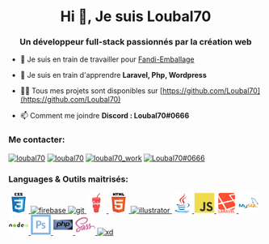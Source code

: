 <h1 align="center">Hi 👋, Je suis Loubal70</h1>
<h3 align="center">Un développeur full-stack passionnés par la création web</h3>

- 🔭 Je suis en train de travailler pour [Fandi-Emballage](https://fandi.fr/)

- 🌱 Je suis en train d'apprendre **Laravel, Php, Wordpress**

<!-- - 🤝 Je cherche de l'aide pour [PWA (MMI Network)](https://mminetwork.fr/) -->

- 👨‍💻 Tous mes projets sont disponibles sur [https://github.com/Loubal70](https://github.com/Loubal70)

- 📫 Comment me joindre **Discord : Loubal70#0666**

<h3 align="left">Me contacter:</h3>
<p align="left">
<a href="https://codepen.io/loubal70" target="blank"><img align="center" src="https://cdn.jsdelivr.net/npm/simple-icons@3.0.1/icons/codepen.svg" alt="loubal70" height="30" width="40" /></a>
<a href="https://dev.to/loubal70" target="blank"><img align="center" src="https://cdn.jsdelivr.net/npm/simple-icons@3.0.1/icons/dev-dot-to.svg" alt="loubal70" height="30" width="40" /></a>
<a href="https://twitter.com/loubal70_work" target="blank"><img align="center" src="https://cdn.jsdelivr.net/npm/simple-icons@3.0.1/icons/twitter.svg" alt="loubal70_work" height="30" width="40" /></a>
<a href="https://discord.gg/Loubal70#0666" target="blank"><img align="center" src="https://cdn.jsdelivr.net/npm/simple-icons@3.0.1/icons/discord.svg" alt="Loubal70#0666" height="30" width="40" /></a>
</p>

<h3 align="left">Languages & Outils maitrisés:</h3>
<p align="left"> <a href="https://www.w3schools.com/css/" target="_blank"> <img src="https://raw.githubusercontent.com/devicons/devicon/master/icons/css3/css3-original-wordmark.svg" alt="css3" width="40" height="40"/> </a> <a href="https://firebase.google.com/" target="_blank"> <img src="https://www.vectorlogo.zone/logos/firebase/firebase-icon.svg" alt="firebase" width="40" height="40"/> </a> <a href="https://git-scm.com/" target="_blank"> <img src="https://www.vectorlogo.zone/logos/git-scm/git-scm-icon.svg" alt="git" width="40" height="40"/> </a> <a href="https://gulpjs.com" target="_blank"> <img src="https://raw.githubusercontent.com/devicons/devicon/master/icons/gulp/gulp-plain.svg" alt="gulp" width="40" height="40"/> </a> <a href="https://www.w3.org/html/" target="_blank"> <img src="https://raw.githubusercontent.com/devicons/devicon/master/icons/html5/html5-original-wordmark.svg" alt="html5" width="40" height="40"/> </a> <a href="https://www.adobe.com/in/products/illustrator.html" target="_blank"> <img src="https://www.vectorlogo.zone/logos/adobe_illustrator/adobe_illustrator-icon.svg" alt="illustrator" width="40" height="40"/> </a> <a href="https://www.java.com" target="_blank"> <img src="https://raw.githubusercontent.com/devicons/devicon/master/icons/java/java-original.svg" alt="java" width="40" height="40"/> </a> <a href="https://developer.mozilla.org/en-US/docs/Web/JavaScript" target="_blank"> <img src="https://raw.githubusercontent.com/devicons/devicon/master/icons/javascript/javascript-original.svg" alt="javascript" width="40" height="40"/> </a> <a href="https://laravel.com/" target="_blank"> <img src="https://raw.githubusercontent.com/devicons/devicon/master/icons/laravel/laravel-plain-wordmark.svg" alt="laravel" width="40" height="40"/> </a> <a href="https://www.mysql.com/" target="_blank"> <img src="https://raw.githubusercontent.com/devicons/devicon/master/icons/mysql/mysql-original-wordmark.svg" alt="mysql" width="40" height="40"/> </a> <a href="https://nodejs.org" target="_blank"> <img src="https://raw.githubusercontent.com/devicons/devicon/master/icons/nodejs/nodejs-original-wordmark.svg" alt="nodejs" width="40" height="40"/> </a> <a href="https://www.photoshop.com/en" target="_blank"> <img src="https://raw.githubusercontent.com/devicons/devicon/master/icons/photoshop/photoshop-line.svg" alt="photoshop" width="40" height="40"/> </a> <a href="https://www.php.net" target="_blank"> <img src="https://raw.githubusercontent.com/devicons/devicon/master/icons/php/php-original.svg" alt="php" width="40" height="40"/> </a> <a href="https://sass-lang.com" target="_blank"> <img src="https://raw.githubusercontent.com/devicons/devicon/master/icons/sass/sass-original.svg" alt="sass" width="40" height="40"/> </a> <a href="https://www.adobe.com/products/xd.html" target="_blank"> <img src="https://cdn.worldvectorlogo.com/logos/adobe-xd.svg" alt="xd" width="40" height="40"/> </a> </p>
